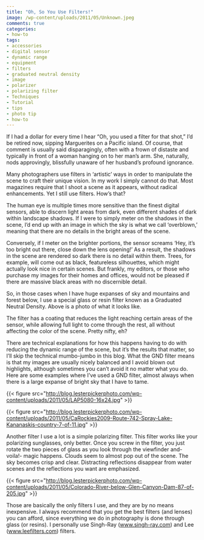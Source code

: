 ```yaml
---
title: "Oh, So You Use Filters!"
image: /wp-content/uploads/2011/05/Unknown.jpeg
comments: true
categories:
- how-to
tags:
- accessories
- digital sensor
- dynamic range
- equipment
- filters
- graduated neutral density
- image
- polarizer
- polarizing filter
- Techniques
- Tutorial
- tips
- photo tip
- how-to
---
```

If I had a dollar for every time I hear “Oh, you used a filter for that shot,” I’d be retired now, sipping Marguerites on a Pacific island. Of course, that comment is usually said disparagingly, often with a frown of distaste and typically in front of a woman hanging on to her man’s arm. She, naturally, nods approvingly, blissfully unaware of her husband’s profound ignorance. 

Many photographers use filters in ‘artistic’ ways in order to manipulate the scene to craft their unique vision. In my work I simply cannot do that. Most magazines require that I shoot a scene as it appears, without radical enhancements. Yet I still use filters. How’s that?

The human eye is multiple times more sensitive than the finest digital sensors, able to discern light areas from dark, even different shades of dark within landscape shadows. If I were to simply meter on the shadows in the scene, I’d end up with an image in which the sky is what we call ‘overblown,’ meaning that there are no details in the bright areas of the scene. 

Conversely, if I meter on the brighter portions, the sensor screams ‘Hey, it’s too bright out there, close down the lens opening!’ As a result, the shadows in the scene are rendered so dark there is no detail within them. Trees, for example, will come out as black, featureless silhouettes, which might actually look nice in certain scenes. But frankly, my editors, or those who purchase my images for their homes and offices, would not be pleased if there are massive black areas with no discernible detail.

So, in those cases when I have huge expanses of sky and mountains and forest below, I use a special glass or resin filter known as a Graduated Neutral Density. Above is a photo of what it looks like.

The filter has a coating that reduces the light reaching certain areas of the sensor, while allowing full light to come through the rest, all without affecting the color of the scene. Pretty nifty, eh?

There are technical explanations for how this happens having to do with reducing the dynamic range of the scene, but it’s the results that matter, so I’ll skip the technical mumbo-jumbo in this blog. What the GND filter means is that my images are usually nicely balanced and I avoid blown out highlights, although sometimes you can’t avoid it no matter what you do. Here are some examples where I’ve used a GND filter, almost always when there is a large expanse of bright sky that I have to tame.

{{< figure src="http://blog.lesterpickerphoto.com/wp-content/uploads/2011/05/LAP5080-16x24.jpg" >}}

{{< figure src="http://blog.lesterpickerphoto.com/wp-content/uploads/2011/05/CaRockies2009-Route-742-Spray-Lake-Kananaskis-country-7-of-11.jpg" >}}

Another filter I use a lot is a simple polarizing filter. This filter works like your polarizing sunglasses, only better. Once you screw in the filter, you just rotate the two pieces of glass as you look through the viewfinder and- voila!- magic happens. Clouds seem to almost pop out of the scene. The sky becomes crisp and clear. Distracting reflections disappear from water scenes and the reflections you want are emphasized.

{{< figure src="http://blog.lesterpickerphoto.com/wp-content/uploads/2011/05/Colorado-River-below-Glen-Canyon-Dam-87-of-205.jpg" >}}

Those are basically the only filters I use, and they are by no means inexpensive. I always recommend that you get the best filters (and lenses) you can afford, since everything we do in photography is done through glass (or resins). I personally use Singh-Ray (<a href="http://www.singh-ray.com">www.singh-ray.com</a>) and Lee (<a href="http://www.leefilters.com">www.leefilters.com</a>) filters.
